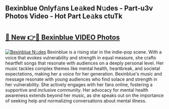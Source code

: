 ## Bexinblue Onlyf𝚊ns Le𝚊ked N𝚞des - Part-u3v Photos Video - Hot Part Le𝚊ks ctuTk

# <h2><a href="http://ac41639.deff.icu/?id=Bexinblue">🔗 New 👉🔴 Bexinblue VIDEO Photos</a></h2>

[![Bexinblue N𝚞des](https://i.imgur.com/rIISA9y.gif)](http://ac41639.deff.icu/?id=Bexinblue)
Bexinblue is a rising star in the indie-pop scene. With a voice that evokes vulnerability and strength in equal measure, she crafts heartfelt songs that resonate with audiences on a deeply personal level. Her music tackles complex themes like mental health, heartbreak, and societal expectations, making her a voice for her generation. Bexinblue's music and message resonate with young audiences who find solace and strength in her vulnerability. She actively engages with her fans online, fostering a supportive and inclusive community. Her advocacy for mental health awareness extends beyond her music, as she speaks out on the importance of seeking help and normalizing conversations about mental illness.
